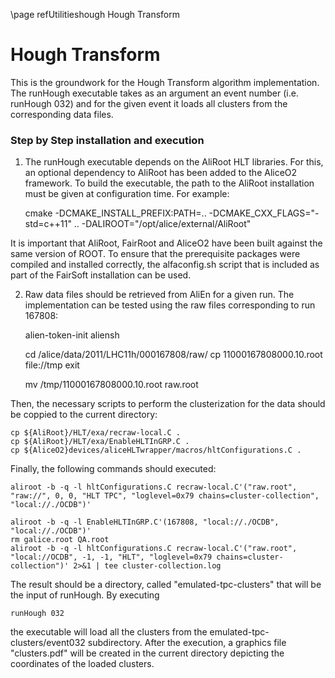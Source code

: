 \page refUtilitieshough Hough Transform

Hough Transform
===============

This is the groundwork for the Hough Transform algorithm implementation. The runHough executable takes as an argument an event number (i.e. runHough 032) and for the given event it loads all clusters from the corresponding data files.

### Step by Step installation and execution

1. The runHough executable depends on the AliRoot HLT libraries. For this, an optional dependency to AliRoot has been added to the AliceO2 framework. To build the executable, the path to the AliRoot installation must be given at configuration time. For example:

    cmake -DCMAKE_INSTALL_PREFIX:PATH=.. -DCMAKE_CXX_FLAGS="-std=c++11" .. -DALIROOT="/opt/alice/external/AliRoot"

It is important that AliRoot, FairRoot and AliceO2 have been built against the same version of ROOT. To ensure that the prerequisite packages were compiled and installed correctly, the alfaconfig.sh script that is included as part of the FairSoft installation can be used.

2. Raw data files should be retrieved from AliEn for a given run. The implementation can be tested using the raw files corresponding to run 167808:

    alien-token-init <username>
    aliensh

    cd /alice/data/2011/LHC11h/000167808/raw/
    cp 11000167808000.10.root file://tmp
    exit

    mv /tmp/11000167808000.10.root raw.root

Then, the necessary scripts to perform the clusterization for the data should be coppied to the current directory:

    cp ${AliRoot}/HLT/exa/recraw-local.C .
    cp ${AliRoot}/HLT/exa/EnableHLTInGRP.C .
    cp ${AliceO2}devices/aliceHLTwrapper/macros/hltConfigurations.C .

Finally, the following commands should executed:

    aliroot -b -q -l hltConfigurations.C recraw-local.C'("raw.root", "raw://", 0, 0, "HLT TPC", "loglevel=0x79 chains=cluster-collection", "local://./OCDB")'

    aliroot -b -q -l EnableHLTInGRP.C'(167808, "local://./OCDB", "local://./OCDB")'
    rm galice.root QA.root
    aliroot -b -q -l hltConfigurations.C recraw-local.C'("raw.root", "local://OCDB", -1, -1, "HLT", "loglevel=0x79 chains=cluster-collection")' 2>&1 | tee cluster-collection.log

The result should be a directory, called "emulated-tpc-clusters" that will be the input of runHough. By executing

    runHough 032

the executable will load all the clusters from the emulated-tpc-clusters/event032 subdirectory. After the execution, a graphics file "clusters.pdf" will be created in the current directory depicting the coordinates of the loaded clusters.
